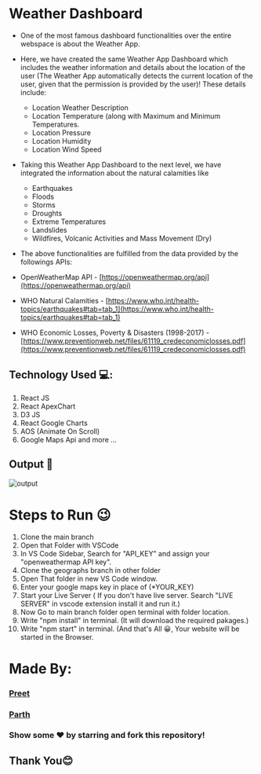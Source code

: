 # Weather Dashboard
-   One of the most famous dashboard functionalities over the entire webspace is about the Weather App.
-   Here, we have created the same Weather App Dashboard which includes the weather information and details about the location of the user (The Weather App automatically detects the current location of the user, given that the permission is provided by the user)! These details include:
	-   Location Weather Description
	-   Location Temperature (along with Maximum and Minimum Temperatures.
	-   Location Pressure    
	-   Location Humidity
	-   Location Wind Speed

- Taking this Weather App Dashboard to the next level, we have integrated the information about the natural calamities like
	-   Earthquakes
	-   Floods
	-   Storms
	-   Droughts
	-   Extreme Temperatures
	-   Landslides
	-   Wildfires, Volcanic Activities and Mass Movement (Dry)
    
-   The above functionalities are fulfilled from the data provided by the
followings APIs:
-   OpenWeatherMap API - [https://openweathermap.org/api](https://openweathermap.org/api)
-   WHO Natural Calamities - [https://www.who.int/health-topics/earthquakes#tab=tab_1](https://www.who.int/health-topics/earthquakes#tab=tab_1)
-   WHO Economic Losses, Poverty & Disasters (1998-2017) - [https://www.preventionweb.net/files/61119_credeconomiclosses.pdf](https://www.preventionweb.net/files/61119_credeconomiclosses.pdf)

## Technology Used 💻:

1. React JS
2. React ApexChart
3. D3 JS
4. React Google Charts
5. AOS (Animate On Scroll)
6. Google Maps Api
and more ...

## Output 👀
![output](https://user-images.githubusercontent.com/67038867/118466382-6e29c600-b720-11eb-9a70-e2c735ea7a14.gif)


# Steps to Run 😉

1. Clone the main branch
2. Open that Folder with VSCode
3. In VS Code Sidebar, Search for "API_KEY" and assign your "openweathermap API key".
4. Clone the geographs branch in other folder
5. Open That folder in new VS Code window.
6. Enter your google maps key in place of (*YOUR_KEY)
7. Start your Live Server ( If you don't have live server. Search "LIVE SERVER" in vscode extension install it and run it.)
8. Now Go to main branch folder open terminal with folder location.
9. Write "npm install" in terminal. (It will download the required pakages.)
10. Write "npm start" in terminal. (And that's All 😀, Your website will be started in the Browser.


# Made By:

### [Preet](https://github.com/Preet-Mehta)
### [Parth](https://github.com/Parth-2000)

### Show some ❤️ by starring and fork this repository!

## Thank You😊
